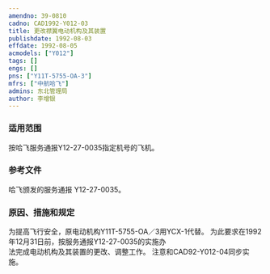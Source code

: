 ```yaml
---
amendno: 39-0810  
cadno: CAD1992-Y012-03  
title: 更改襟翼电动机构及其装置  
publishdate: 1992-08-03  
effdate: 1992-08-05  
acmodels: ["Y012"]  
tags: []  
engs: []  
pns: ["Y11T-5755-OA-3"]  
mfrs: ["中航哈飞"]  
admins: 东北管理局  
author: 李增银  
---
```

  
### 适用范围  
按哈飞服务通报Y12-27-0035指定机号的飞机。  
  
<!--more-->  
### 参考文件  
  哈飞颁发的服务通报 Y12-27-0035。  
  
### 原因、措施和规定  

  为提高飞行安全，原电动机构Y11T-5755-OA／3用YCX-1代替。    为此要求在1992年12月31日前，按服务通报Y12-27-0035的实施办  
法完成电动机构及其装置的更改、调整工作。     注意和CAD92-Y012-04同步实施。  
